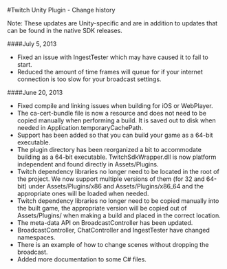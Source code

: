 #Twitch Unity Plugin - Change history

Note: These updates are Unity-specific and are in addition to updates that can be found in the native SDK releases.

####July 5, 2013
- Fixed an issue with IngestTester which may have caused it to fail to start.
- Reduced the amount of time frames will queue for if your internet connection is too slow for your broadcast settings.

####June 20, 2013
- Fixed compile and linking issues when building for iOS or WebPlayer.  
- The ca-cert-bundle file is now a resource and does not need to be copied manually when performing a build.  It is saved out to disk when needed in Application.temporaryCachePath.  
- Support has been added so that you can build your game as a 64-bit executable.  
- The plugin directory has been reorganized a bit to accommodate building as a 64-bit executable.  TwitchSdkWrapper.dll is now platform independent and found directly in Assets/Plugins.  
- Twitch dependency libraries no longer need to be located in the root of the project.  We now support multiple versions of them (for 32 and 64-bit) under Assets/Plugins/x86 and Assets/Plugins/x86_64 and the appropriate ones will be loaded when needed.  
- Twitch dependency libraries no longer need to be copied manually into the built game, the appropriate version will be copied out of Assets/Plugins/<platform> when making a build and placed in the correct location.  
- The meta-data API on BroadcastController has been updated.  
- BroadcastController, ChatController and IngestTester have changed namespaces.  
- There is an example of how to change scenes without dropping the broadcast.  
- Added more documentation to some C# files.  
